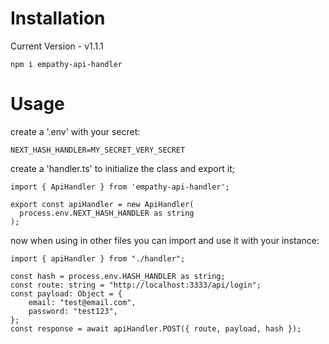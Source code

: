 # Installation

Current Version - v1.1.1

`npm i empathy-api-handler`

# Usage

create a '.env' with your secret:
```
NEXT_HASH_HANDLER=MY_SECRET_VERY_SECRET
```

create a 'handler.ts' to initialize the class and export it;
```
import { ApiHandler } from 'empathy-api-handler';

export const apiHandler = new ApiHandler(
  process.env.NEXT_HASH_HANDLER as string
);
```

now when using in other files you can import and use it with your instance:
```
import { apiHandler } from "./handler";

const hash = process.env.HASH_HANDLER as string;
const route: string = "http://localhost:3333/api/login";
const payload: Object = {
    email: "test@email.com",
    password: "test123",
};
const response = await apiHandler.POST({ route, payload, hash });
```
